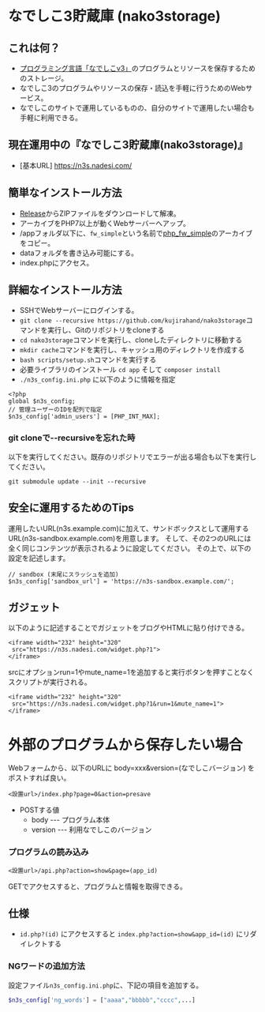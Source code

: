 # なでしこ3貯蔵庫 (nako3storage)

## これは何？

 - [プログラミング言語「なでしこv3」](https://nadesi.com)のプログラムとリソースを保存するためのストレージ。
 - なでしこ3のプログラムやリソースの保存・読込を手軽に行うためのWebサービス。
 - なでしこのサイトで運用しているものの、自分のサイトで運用したい場合も手軽に利用できる。

## 現在運用中の『なでしこ3貯蔵庫(nako3storage)』

 - [基本URL] https://n3s.nadesi.com/

## 簡単なインストール方法

 - [Release](https://github.com/kujirahand/nako3storage/releases)からZIPファイルをダウンロードして解凍。
 - アーカイブをPHP7以上が動くWebサーバーへアップ。
 - /appフォルダ以下に、`fw_simple`という名前で[php_fw_simple](https://github.com/kujirahand/php_fw_simple)のアーカイブをコピー。
 - dataフォルダを書き込み可能にする。
 - index.phpにアクセス。

## 詳細なインストール方法

 - SSHでWebサーバーにログインする。
 - `git clone --recursive https://github.com/kujirahand/nako3storage`コマンドを実行し、Gitのリポジトリをcloneする
 - `cd nako3storage`コマンドを実行し、cloneしたディレクトリに移動する
 - `mkdir cache`コマンドを実行し、キャッシュ用のディレクトリを作成する
 - `bash scripts/setup.sh`コマンドを実行する
 - 必要ライブラリのインストール `cd app` そして `composer install`
 - `./n3s_config.ini.php` に以下のように情報を指定

```
<?php
global $n3s_config;
// 管理ユーザーのIDを配列で指定
$n3s_config['admin_users'] = [PHP_INT_MAX];
```

### git cloneで--recursiveを忘れた時

以下を実行してください。既存のリポジトリでエラーが出る場合も以下を実行してください。

```
git submodule update --init --recursive
```

## 安全に運用するためのTips

運用したいURL(n3s.example.com)に加えて、サンドボックスとして運用するURL(n3s-sandbox.example.com)を用意します。
そして、その2つのURLには全く同じコンテンツが表示されるように設定してください。
その上で、以下の設定を記述します。

```
// sandbox (末尾にスラッシュを追加)
$n3s_config['sandbox_url'] = 'https://n3s-sandbox.example.com/';
```


## ガジェット

以下のように記述することでガジェットをブログやHTMLに貼り付けできる。

 ```
 <iframe width="232" height="320"
  src="https://n3s.nadesi.com/widget.php?1">
</iframe>
 ```

srcにオプションrun=1やmute_name=1を追加すると実行ボタンを押すことなくスクリプトが実行される。

 ```
 <iframe width="232" height="320"
  src="https://n3s.nadesi.com/widget.php?1&run=1&mute_name=1">
</iframe>
 ```


# 外部のプログラムから保存したい場合

Webフォームから、以下のURLに body=xxx&version=(なでしこバージョン) をポストすれば良い。

```
<設置url>/index.php?page=0&action=presave
```
 - POSTする値
   - body --- プログラム本体
   - version --- 利用なでしこのバージョン


### プログラムの読み込み

```
<設置url>/api.php?action=show&page=(app_id)
```

GETでアクセスすると、プログラムと情報を取得できる。

## 仕様

- `id.php?(id)` にアクセスすると `index.php?action=show&app_id=(id)` にリダイレクトする

### NGワードの追加方法

設定ファイル`n3s_config.ini.php`に、下記の項目を追加する。

```php
$n3s_config['ng_words'] = ["aaaa","bbbbb","cccc",...]
```

